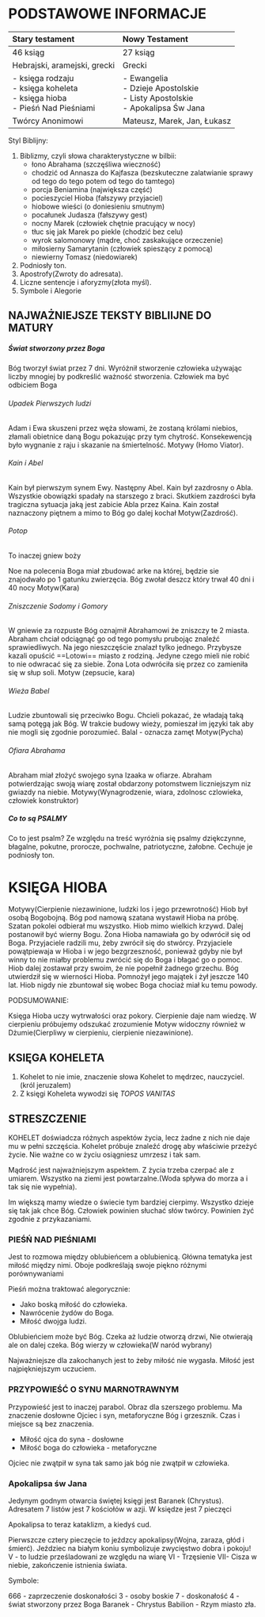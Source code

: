 # **PODSTAWOWE INFORMACJE**

| Stary testament     | Nowy Testament     |
|:-----|:-----|
| 46 ksiąg     | 27 ksiąg     |
| Hebrajski, aramejski, grecki     | Grecki     |
| - księga rodzaju<br>- księga koheleta<br>- księga hioba<br>- Pieśń Nad Pieśniami     | - Ewangelia<br>- Dzieje Apostolskie<br>- Listy Apostolskie<br>- Apokalipsa Św Jana     |
| Twórcy Anonimowi     | Mateusz, Marek, Jan, Łukasz     |
Styl Biblijny:

1. Biblizmy, czyli słowa charakterystyczne w bilbii:
	- łono Abrahama (szczęśliwa wieczność)
    - chodzić od Annasza do Kajfasza (bezskuteczne zalatwianie sprawy od tego do tego potem od tego do tamtego)
    - porcja Beniamina (największa część)
    - pocieszyciel Hioba (fałszywy przyjaciel)
    - hiobowe wieści (o doniesieniu smutnym)
    - pocałunek Judasza (fałszywy gest)
    - nocny Marek (człowiek chętnie pracujący w nocy)
    - tłuc się jak Marek po piekle (chodzić bez celu)
    - wyrok salomonowy (mądre, choć zaskakujące orzeczenie)
    - miłosierny Samarytanin (człowiek spieszący z pomocą)
    - niewierny Tomasz (niedowiarek)
2. Podniosły ton.
3. Apostrofy(Zwroty do adresata).
4. Liczne sentencje i aforyzmy(złota myśl).
5. Symbole i Alegorie

## **NAJWAŻNIEJSZE TEKSTY BIBLIIJNE DO MATURY**

##### Świat stworzony przez Boga

Bóg tworzył świat przez 7 dni.
Wyróżnił stworzenie człowieka używając liczby mnogiej by podkreślić ważność stworzenia. Człowiek ma być odbiciem Boga

###### Upadek Pierwszych ludzi
Adam i Ewa skuszeni przez węża słowami, że zostaną królami niebios, złamali obietnice daną Bogu pokazując przy tym chytrość. Konsekewencją było wygnanie z raju i skazanie na śmiertelność.
Motywy (Homo Viator).

###### Kain i Abel
Kain był pierwszym synem Ewy. Następny Abel. Kain był zazdrosny o Abla. Wszystkie obowiązki spadały na starszego z braci. Skutkiem zazdrości była tragiczna sytuacja jaką jest zabicie Abla przez Kaina. Kain został naznaczony piętnem a mimo to Bóg go dalej kochał
Motyw(Zazdrość).

###### Potop
To inaczej gniew boży

Noe na polecenia Boga miał zbudować arke na której, będzie sie znajodwało po 1 gatunku zwierzęcia. Bóg zwołał deszcz który trwał 40 dni i 40 nocy
Motyw(Kara)

###### Zniszczenie Sodomy i Gomory

W gniewie za rozpuste Bóg oznajmił Abrahamowi że zniszczy te 2 miasta. Abraham chciał odciągnąć go od tego pomysłu prubojąc znaleźć sprawiedliwych. Na jego nieszczęście znalazł tylko jednego. Przybysze kazali opuścić ==Lotowi== miasto z rodziną. Jedyne czego mieli nie robić to nie odwracać się za siebie. Żona Lota odwróciła się przez co zamieniła się w słup soli.
Motyw (zepsucie, kara)

###### Wieża Babel

Ludzie zbuntowali się przeciwko Bogu. Chcieli pokazać, że władają taką samą potęgą jak Bóg. W trakcie budowy wieży, pomieszał im języki tak aby nie mogli się zgodnie porozumieć.
Balal - oznacza zamęt
Motyw(Pycha)

###### Ofiara Abrahama

Abraham miał złożyć swojego syna Izaaka w ofiarze. Abraham potwierdzając swoją wiarę został obdarzony potomstwem liczniejszym niz gwiazdy na niebie. 
Motywy(Wynagrodzenie, wiara, zdolnosc czlowieka, człowiek konstruktor)

##### Co to są PSALMY

Co to jest psalm?
Ze względu na treść wyróżnia się psalmy dziękczynne, błagalne, pokutne, prorocze, pochwalne, patriotyczne, żałobne. Cechuje je podniosły ton.


# KSIĘGA HIOBA
Motywy(Cierpienie niezawinione, ludzki los i jego przewrotność)
Hiob był osobą Bogobojną. Bóg pod namową szatana wystawił Hioba na próbę. Szatan pokolei odbierał mu wszystko. Hiob mimo wielkich krzywd. Dalej postanowił być wierny Bogu. Żona Hioba namawiała go by odwrócił się od Boga. Przyjaciele radzili mu, żeby zwrócił się do stwórcy. Przyjaciele powątpiewaja w Hioba i w jego bezgrzeszność, ponieważ gdyby nie był winny to nie miałby problemu zwrócić się do Boga i błagać go o pomoc. Hiob dalej zostawał przy swoim, że nie popełnił żadnego grzechu. Bóg utwierdził się w wierności Hioba. Pomnożył jego majątek i żył jeszcze 140 lat. Hiob nigdy nie zbuntował się wobec Boga chociaż miał ku temu powody.

PODSUMOWANIE:

Księga Hioba uczy wytrwałości oraz pokory. 
Cierpienie daje nam wiedzę.
W cierpieniu próbujemy odszukać zrozumienie
Motyw widoczny również w Dżumie(Cierpliwy w cierpieniu, cierpienie niezawinione).


## KSIĘGA KOHELETA

1. Kohelet to nie imie, znaczenie słowa Kohelet to mędrzec, nauczyciel. (król jeruzalem)
2. Z księgi Koheleta wywodzi się *TOPOS VANITAS*


## STRESZCZENIE

KOHELET doświadcza różnych aspektów życia, lecz żadne z nich nie daje mu w pełni szczęścia. Kohelet próbuje znaleźć drogę aby właściwie przeżyć życie. Nie ważne co w życiu osiągniesz umrzesz i tak sam.

Mądrość jest najważniejszym aspektem. Z życia trzeba czerpać ale z umiarem. Wszystko na ziemi jest powtarzalne.(Woda spływa do morza a i tak się nie wypełnia).

Im większą mamy wiedze o świecie tym bardziej cierpimy. Wszystko dzieje się tak jak chce Bóg. Człowiek powinien słuchać słów twórcy. Powinien żyć zgodnie z przykazaniami.


### PIEŚŃ NAD PIEŚNIAMI

Jest to rozmowa między oblubieńcem a oblubienicą. 
Główna tematyka jest miłość między nimi.
Oboje podkreślają swoje piękno różnymi porównywaniami

Pieśń można traktować alegorycznie:
- Jako boską miłość do człowieka.
- Nawrócenie żydów do Boga.
- Miłość dwojga ludzi.

Oblubieńciem może być Bóg.
Czeka aż ludzie otworzą drzwi, Nie otwierają ale on dalej czeka.
Bóg wierzy w człowieka(W naród wybrany)

Najważniejsze dla zakochanych jest to żeby miłość nie wygasła.
Miłość jest najpiękniejszym uczuciem.


### PRZYPOWIEŚĆ O SYNU MARNOTRAWNYM

Przypowieść jest to inaczej parabol. Obraz dla szerszego problemu. Ma znaczenie dosłowne Ojciec i syn, metaforyczne Bóg i grzesznik. Czas i miejsce są bez znaczenia.

- Miłość ojca do syna  - dosłowne
- Miłość boga do człowieka - metaforyczne

Ojciec nie zwątpił w syna tak samo jak bóg nie zwątpił w człowieka.


### Apokalipsa św Jana

Jedynym godnym otwarcia świętej księgi jest Baranek (Chrystus). Adresatem 7  listów jest 7 kościołów w azji. W księdze jest 7 pieczęci

Apokalipsa to teraz kataklizm, a kiedyś cud.

Pierwszcze cztery pieczęcie to jeźdzcy apokalipsy(Wojna, zaraza, głód i śmierć).
Jeździec na białym koniu symbolizuje zwycięstwo dobra i pokoju!
V - to ludzie prześladowani ze względu na wiarę
VI - Trzęsienie
VII- Cisza w niebie, zakończenie istnienia świata.

Symbole:

666 - zaprzeczenie doskonałości
3 - osoby boskie
7 - doskonałość
4 - świat stworzony przez Boga
Baranek - Chrystus 
Babilion - Rzym miasto zła.




